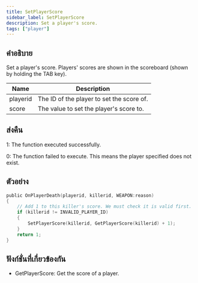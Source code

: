 ```yaml
---
title: SetPlayerScore
sidebar_label: SetPlayerScore
description: Set a player's score.
tags: ["player"]
---
```


## คำอธิบาย

Set a player's score. Players' scores are shown in the scoreboard (shown by holding the TAB key).

| Name     | Description                               |
| -------- | ----------------------------------------- |
| playerid | The ID of the player to set the score of. |
| score    | The value to set the player's score to.   |

## ส่งคืน

1: The function executed successfully.

0: The function failed to execute. This means the player specified does not exist.

## ตัวอย่าง

```c
public OnPlayerDeath(playerid, killerid, WEAPON:reason)
{
    // Add 1 to this killer's score. We must check it is valid first.
    if (killerid != INVALID_PLAYER_ID)
    {
        SetPlayerScore(killerid, GetPlayerScore(killerid) + 1);
    }
    return 1;
}
```

## ฟังก์ชั่นที่เกี่ยวข้องกัน

- GetPlayerScore: Get the score of a player.
